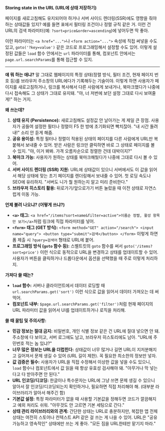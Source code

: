 **Storing state in the URL (URL에 상태 저장하기)**

페이지를 새로고침해도 유지되어야 하거나 서버 사이드 렌더링(SSR)에도 영향을 줘야 하는 상태값들 있지? 예를 들면 표에서 필터링 조건이나 정렬 규칙 같은 거. 이런 건 URL의 검색 파라미터(예: `?sort=price&order=ascending`)에 넣어두면 딱 좋아.

이런 파라미터는 `<a href="...">`나 `<form action="...">` 속성에 직접 써넣을 수도 있고, `goto('?key=value')` 같은 코드로 프로그래밍해서 설정할 수도 있어. 이렇게 설정된 값들은 `load` 함수 안에서는 `url` 파라미터를 통해, 컴포넌트 안에서는 `page.url.searchParams`를 통해 접근할 수 있지.

---

**얘 뭐 하는 애냐?**
말 그대로 웹페이지의 특정 상태(정렬 방식, 필터 조건, 현재 페이지 번호 등)를 브라우저 주소창의 URL에다가 기록해두는 기술이야. 이렇게 하면 사용자가 페이지를 새로고침하거나, 링크를 복사해서 다른 사람에게 보내거나, 북마크했다가 나중에 다시 접속해도 그 상태가 그대로 유지돼. "야, 너 저번에 보던 설정 그대로 다시 보여줄게!" 하는 거지.

**왜 쓰는데?**
1.  **상태 유지 (Persistence):** 새로고침해도 설정값 안 날아가는 게 제일 큰 장점. 사용자가 공들여 설정한 필터나 정렬이 F5 한 방에 초기화되면 빡치잖아. "내 시간 돌려내!" 소리 안 듣게 해줌.
2.  **공유 용이성:** 특정 필터나 정렬이 적용된 상태의 페이지를 다른 사람에게 URL만 복붙해서 보내줄 수 있어. 받은 사람은 링크만 클릭하면 바로 그 상태로 페이지를 볼 수 있지. "야, 이거 봐봐. 가격 오름차순으로 정렬한 건데 대박이지?"
3.  **북마크 가능:** 사용자가 원하는 상태를 북마크해뒀다가 나중에 그대로 다시 볼 수 있어.
4.  **서버 사이드 렌더링 (SSR) 지원:** URL에 상태값이 있으니 서버에서도 이 값을 읽어서 해당 상태에 맞는 초기 페이지를 렌더링해서 보내줄 수 있어. 첫 로딩 속도나 SEO에 유리하지. "서버도 니가 뭘 원하는지 알고 미리 준비한다."
5.  **브라우저 히스토리 활용:** 뒤로가기/앞으로가기 버튼 눌렀을 때 이전 상태로 자연스럽게 이동 가능.

**언제 불려 나오냐? (어떻게 쓰냐?)**
*   **`<a>` 태그:** `<a href="/items?sort=name&filter=active">이름순 정렬, 활성 항목만 보기</a>`처럼 링크에 직접 파라미터를 넣어.
*   **`<form>` 태그 (GET 방식):** `<form method="GET" action="/search"> <input name="query"> <button type="submit">검색</button> </form>` 이렇게 하면 폼 제출 시 `?query=검색어` 형태로 URL에 붙어.
*   **프로그래밍 방식 (`goto` 함수 등):** 스벨트킷의 `goto` 함수를 써서 `goto('/items?sort=price')` 이런 식으로 동적으로 URL을 변경하고 상태를 업데이트할 수 있어. 사용자가 버튼을 클릭하거나 드롭다운에서 옵션을 선택했을 때 주로 이렇게 처리하지.

**가져다 쓸 때는?**
*   **`load` 함수:** 서버나 클라이언트에서 데이터 로딩할 때 `url.searchParams.get('sort')` 이런 식으로 값을 읽어서 데이터 가져오는 데 써먹어.
*   **컴포넌트 내부:** `$page.url.searchParams.get('filter')`처럼 현재 페이지의 URL 파라미터 값을 읽어서 UI를 업데이트하거나 로직을 처리해.

**쓸 때 꿀팁 및 주의사항:**
*   **민감 정보는 절대 금지:** 비밀번호, 개인 식별 정보 같은 건 URL에 절대 넣으면 안 돼. 주소창에 다 보이고, 서버 로그에도 남고, 브라우저 히스토리에도 남아. "URL에 주민번호 적는 놈 있냐?"
*   **너무 많은 정보는 URL을 더럽힌다:** 상태값이 너무 많거나 길면 URL이 지저분해지고 길어져서 문제 생길 수 있어 (URL 길이 제한). 꼭 필요한 최소한의 정보만 넣자.
*   **값 검증은 필수:** 사용자가 URL을 직접 수정해서 이상한 값을 넣을 수도 있으니, `load` 함수나 컴포넌트에서 값 읽을 때 항상 유효성 검사해야 돼. "아무거나 막 넣는다고 다 받아주면 안 된다."
*   **URL 인코딩/디코딩:** 한글이나 특수문자는 URL에 그냥 쓰면 문제 생길 수 있으니 알아서 잘 인코딩/디코딩되는지 확인하거나, 필요하면 직접 처리해야 해. (대부분 라이브러리가 알아서 해주긴 함)
*   **기본값 설정:** 특정 파라미터가 없을 때 사용할 기본값을 정해두면 코드가 깔끔해지고 예외 처리도 쉬워. "아무것도 안 고르면 기본 세팅으로 간다."
*   **상태 관리 라이브러리와의 관계:** 간단한 상태는 URL로 충분하지만, 복잡한 앱 전체 상태는 여전히 스토어나 컨텍스트 API 같은 걸 쓰는 게 나을 수 있어. URL은 "공유 가능하고 영속적인" 상태에만 쓰는 게 좋아. "모든 짐을 URL한테만 맡기지 마라."